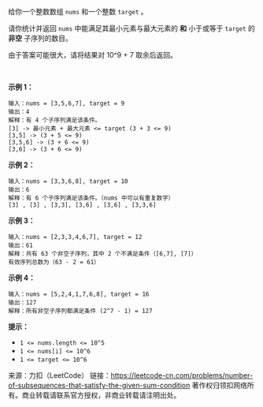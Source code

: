 给你一个整数数组 ```nums``` 和一个整数 ```target``` 。

请你统计并返回 ```nums``` 中能满足其最小元素与最大元素的 **和** 小于或等于 ```target``` 的 **非空** 子序列的数目。

由于答案可能很大，请将结果对 10^9 + 7 取余后返回。

 

**示例 1：**
```
输入：nums = [3,5,6,7], target = 9
输出：4
解释：有 4 个子序列满足该条件。
[3] -> 最小元素 + 最大元素 <= target (3 + 3 <= 9)
[3,5] -> (3 + 5 <= 9)
[3,5,6] -> (3 + 6 <= 9)
[3,6] -> (3 + 6 <= 9)
```
**示例 2：**
```
输入：nums = [3,3,6,8], target = 10
输出：6
解释：有 6 个子序列满足该条件。（nums 中可以有重复数字）
[3] , [3] , [3,3], [3,6] , [3,6] , [3,3,6]
```
**示例 3：**
```
输入：nums = [2,3,3,4,6,7], target = 12
输出：61
解释：共有 63 个非空子序列，其中 2 个不满足条件（[6,7], [7]）
有效序列总数为（63 - 2 = 61）
```
**示例 4：**
```
输入：nums = [5,2,4,1,7,6,8], target = 16
输出：127
解释：所有非空子序列都满足条件 (2^7 - 1) = 127
```

**提示：**

* ```1 <= nums.length <= 10^5```
* ```1 <= nums[i] <= 10^6```
* ```1 <= target <= 10^6```

来源：力扣（LeetCode）
链接：https://leetcode-cn.com/problems/number-of-subsequences-that-satisfy-the-given-sum-condition
著作权归领扣网络所有。商业转载请联系官方授权，非商业转载请注明出处。
